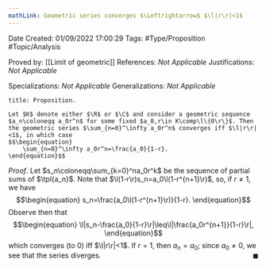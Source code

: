 ```yaml
---
mathLink: Geometric series converges $\Leftrightarrow$ $\l|r\r|<1$
---
```


<div class="topSpace"></div>

Date Created: 01/09/2022 17:00:29
Tags: #Type/Proposition #Topic/Analysis

Proved by: [[Limit of geometric]]
References: _Not Applicable_
Justifications: _Not Applicable_

Specializations: _Not Applicable_
Generalizations: _Not Applicable_

``` ad-Proposition
title: Proposition.

Let $K$ denote either $\R$ or $\C$ and consider a geometric sequence $a_n\coloneqq a_0r^n$ for some fixed $a_0,r\in K\comp\l\{0\r\}$. Then the geometric series $\sum_{n=0}^\infty a_0r^n$ converges iff $\l|r\r|<1$, in which case
$$\begin{equation}
    \sum_{n=0}^\infty a_0r^n=\frac{a_0}{1-r}.
\end{equation}$$

```

_Proof_. Let $s_n\coloneqq\sum_{k=0}^na_0r^k$ be the sequence of partial sums of $\tpl{a_n}$. Note that $\l(1-r\r)s_n=a_0\l(1-r^{n+1}\r)$, so, if $r\neq 1$, we have
$$\begin{equation}
    s_n=\frac{a_0\l(1-r^{n+1}\r)}{1-r}.
\end{equation}$$
Observe then that
$$\begin{equation}
    \l|s_n-\frac{a_0}{1-r}\r|\leq\l|\frac{a_0r^{n+1}}{1-r}\r|,
\end{equation}$$
which converges (to $0$) iff $\l|r\r|<1$. If $r=1$, then $a_n=a_0$; since $a_0\neq0$, we see that the series diverges.<span style="float:right;">$\blacksquare$</span>
